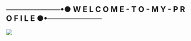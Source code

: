 ## ──────────**•● W E L C O M E - T O - M Y - P R O F I L E ●•**──────────

![](https://cdn.discordapp.com/attachments/831877886680104971/905424865190899723/Konachan.com_-_323955_sample.jpg)
